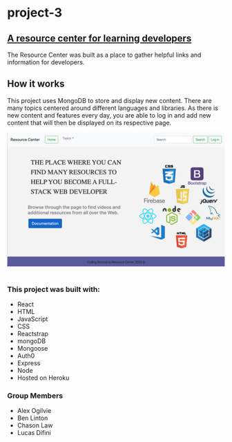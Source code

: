 # project-3

<h2> <a href="https://pure-sierra-79921.herokuapp.com/">A resource center for learning developers</a></h2>
<p>The Resource Center was built as a place to gather helpful links and information for developers.</p>

<h2>How it works</h2>

<p>This project uses MongoDB to store and display new content. There are many topics centered around different languages and libraries. As there is new content and features every day, you are able to log in and add new content that will then be displayed on its respective page.</p>

<img src="./client/public/images/12.png" alt="site image" >&nbsp;
<!-- ![Image description](./client/public/images/12.png) -->

<h3>This project was built with:</h3>
<ul>
    <li>React</li>
    <li>HTML</li>
    <li>JavaScript</li>
    <li>CSS</li>
    <li>Reactstrap</li>
    <li>mongoDB</li>
    <li>Mongoose</li>
    <li>Auth0</li>
    <li>Express</li>
    <li>Node</li>
    <li>Hosted on Heroku</li>
</ul>
<h3>Group Members</h3>
<ul>
    <li>Alex Ogilvie</li>
    <li>Ben Linton</li>
    <li>Chason Law</li>
    <li>Lucas Difini</li>
</ul>
